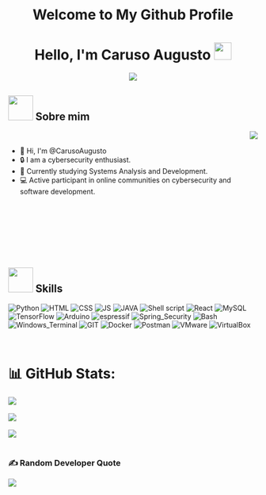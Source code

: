 <h1 align="Center">
    <br>
    Welcome to My Github Profile 
  <br>
</h1>

<h1 align="center"><b>Hello, I'm Caruso Augusto </b><img src="https://media.giphy.com/media/v1.Y2lkPTc5MGI3NjExdjNmaGg1Zml0MTBlcms4MmtlMHU1Zms5OXhvajM1ejJhdGliOWtieCZlcD12MV9pbnRlcm5hbF9naWZfYnlfaWQmY3Q9Zw/wwg1suUiTbCY8H8vIA/giphy-downsized-large.gif" width="35"></h1>

<p align="center">
    <a href="https://github.com/DenverCoder1/readme-typing-svg"><img src="https://readme-typing-svg.herokuapp.com?font=Time+New+Roman&color=cyan&size=25&center=true&vCenter=true&width=600&height=100&lines=Cybersecurity+Student,;Active+Learner/Researcher"></a>
</p>

## <picture><img src = "https://media.tenor.com/dHk-LfzHrtwAAAAi/linux-computer.gif" width = 50px></picture> **Sobre mim**
<picture> <img align="right" src="https://media.giphy.com/media/v1.Y2lkPTc5MGI3NjExZDlxM2h4ZWRscWUzemp5dHR4bGU4Z2ZqM291azhibzQzZGNhYjd2bSZlcD12MV9pbnRlcm5hbF9naWZfYnlfaWQmY3Q9Zw/077i6AULCXc0FKTj9s/giphy.gif"></picture>

<br>

- 👋 Hi, I'm @CarusoAugusto
- 🔒 I am a cybersecurity enthusiast.
- 📖 Currently studying Systems Analysis and Development.
- 💻 Active participant in online communities on cybersecurity and software development.

<br>
<br>
<br>
<br>
<br>
<br>

## <picture><img src = "https://media1.tenor.com/m/5ry-200hErMAAAAd/hacker-hacker-man.gif" width = 50px height = 50px></picture> **Skills**


![Python](https://img.shields.io/badge/Python-323330?style=for-the-badge&logo=python&logoColor=white)
![HTML](https://img.shields.io/badge/HTML5-323330?style=for-the-badge&logo=html5&logoColor=white)
![CSS](https://img.shields.io/badge/CSS-323330?&style=for-the-badge&logo=css3&logoColor=white)
![JS](https://img.shields.io/badge/JavaScript-323330?style=for-the-badge&logo=javascript&logoColor=F7DF1E)
![JAVA](https://img.shields.io/badge/Java-323330?style=for-the-badge&logo=java&logoColor=white)
![Shell script](https://img.shields.io/badge/Shell_Script-323330?style=for-the-badge&logo=gnu-bash&logoColor=white)
![React](https://img.shields.io/badge/React-323330?style=for-the-badge&logo=react&logoColor=61DAFB)
![MySQL](https://img.shields.io/badge/MySQL-323330?style=for-the-badge&logo=mysql&logoColor=white)
![TensorFlow](https://img.shields.io/badge/TensorFlow-323330?style=for-the-badge&logo=tensorflow&logoColor=white)
![Arduino](https://img.shields.io/badge/Arduino-323330?style=for-the-badge&logo=Arduino&logoColor=white)
![espressif](https://img.shields.io/badge/espressif-323330?style=for-the-badge&logo=espressif&logoColor=white)
![Spring_Security](https://img.shields.io/badge/Spring_Security-323330?style=for-the-badge&logo=Spring-Security&logoColor=white)
![Bash](https://img.shields.io/badge/GNU%20Bash-323330?style=for-the-badge&logo=GNU%20Bash&logoColor=white)
![Windows_Terminal](https://img.shields.io/badge/windows%20terminal-323330?style=for-the-badge&logo=windows%20terminal&logoColor=white)
![GIT](https://img.shields.io/badge/GIT-323330?style=for-the-badge&logo=git&logoColor=white)
![Docker](https://img.shields.io/badge/docker-323330.svg?style=for-the-badge&logo=docker&logoColor=white)
![Postman](https://img.shields.io/badge/Postman-323330?style=for-the-badge&logo=postman&logoColor=white)
![VMware](https://img.shields.io/badge/VMware-323330?style=for-the-badge&logo=vmware&logoColor=white)
![VirtualBox](https://img.shields.io/badge/VirtualBox-323330?style=for-the-badge&logo=virtualbox&logoColor=white)


<br>

# 📊 GitHub Stats:

<div style="display: flex; flex-direction: column; align-items: flex-start;">
  <img src="https://github-readme-stats.vercel.app/api?username=ragnarcb&theme=blue-green&hide_border=false&include_all_commits=true&count"/><br/>
  <img src="https://github-readme-streak-stats.herokuapp.com/?user=ragnarcb&theme=blue-green&hide_border=false"/><br/>
  <img src="https://github-readme-stats.vercel.app/api/top-langs/?username=ragnarcb&theme=blue-green"/>
</div>

<br>

### ✍️ Random Developer Quote
![](https://quotes-github-readme.vercel.app/api?type=horizontal&theme=tokyonight)
<br>

